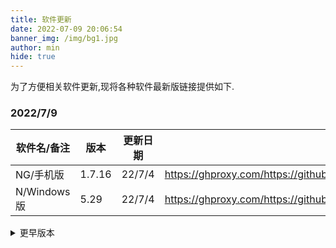 ```yaml
---
title: 软件更新
date: 2022-07-09 20:06:54
banner_img: /img/bg1.jpg
author: min
hide: true
---
```


为了方便相关软件更新,现将各种软件最新版链接提供如下.

### 2022/7/9

| 软件名/备注 | 版本   | 更新日期 | 下载地址(加速)                                               | 下载地址(国外源)                                             |
| ----------- | ------ | -------- | ------------------------------------------------------------ | ------------------------------------------------------------ |
| NG/手机版   | 1.7.16 | 22/7/4   | https://ghproxy.com/https://github.com//2dust/v2rayNG/releases/download/1.7.16/v2rayNG_1.7.16.apk | https://github.com/2dust/v2rayNG/releases/download/1.7.16/v2rayNG_1.7.16.apk |
| N/Windows版 | 5.29   | 22/7/4   | https://ghproxy.com/https://github.com//2dust/v2rayN/releases/download/5.29/v2rayN-Core.zip | https://github.com/2dust/v2rayN/releases/download/5.29/v2rayN-Core.zip |

<details>
    <summary>更早版本</summary>
    暂无
</details>

